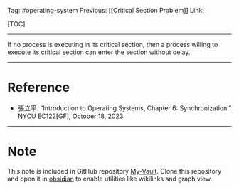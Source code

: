 Tag: #operating-system 
Previous: [[Critical Section Problem]]
Link: 

[TOC]

---

If no process is executing in its critical section, then a process willing to execute its critical section can enter the section without delay.

---

# Reference

- 張立平. “Introduction to Operating Systems, Chapter 6: Synchronization.” NYCU EC122[GF], October 18, 2023.

---

# Note

This note is included in GitHub repository [My-Vault](https://github.com/LittleD3092/My-Vault.git). Clone this repository and open it in [obsidian](https://obsidian.md/) to enable utilities like wikilinks and graph view.